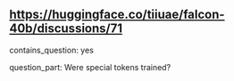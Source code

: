 ## https://huggingface.co/tiiuae/falcon-40b/discussions/71

contains_question: yes

question_part: Were special tokens trained?